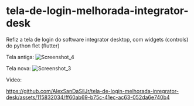 # tela-de-login-melhorada-integrator-desk
Refiz a tela de login do software integrator desktop, com widgets (controls) do python flet (flutter)

Tela antiga:
![Screenshot_4](https://github.com/AlexSanDaSilJr/tela-de-login-melhorada-inregrator-desk/assets/115832034/1da1b2e7-e82a-4aee-a302-deafe277e5df)

Tela nova:
![Screenshot_3](https://github.com/AlexSanDaSilJr/tela-de-login-melhorada-inregrator-desk/assets/115832034/12e26f87-c2a8-47d9-97b9-c53b5094b5d9)

Vídeo:


https://github.com/AlexSanDaSilJr/tela-de-login-melhorada-inregrator-desk/assets/115832034/ff60ab69-b75c-41ec-ac63-052da6e740b4


